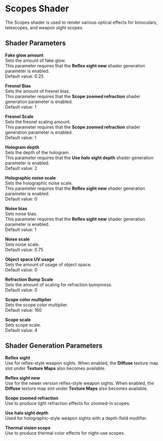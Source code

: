 # Scopes Shader<a name="shader-ref-scopes"></a>

The Scopes shader is used to render various optical effects for binoculars, telescopes, and weapon sight scopes\.

## Shader Parameters<a name="shader-ref-scopes-shader-parameters"></a>

**Fake glow amount**  
Sets the amount of fake glow\.  
This parameter requires that the **Reflex sight new** shader generation parameter is enabled\.  
Default value: 0\.25

**Fresnel Bias**  
Sets the amount of fresnel bias\.  
This parameter requires that the **Scope zoomed refraction** shader generation parameter is enabled\.  
Default value: 1

**Fresnel Scale**  
Sets the fresnel scaling amount\.  
This parameter requires that the **Scope zoomed refraction** shader generation parameter is enabled\.  
Default value: 1

**Hologram depth**  
Sets the depth of the hologram\.  
This parameter requires that the **Use halo sight depth** shader generation parameter is enabled\.  
Default value: 2

**Holographic noise scale**  
Sets the holographic noise scale\.  
This parameter requires that the **Reflex sight new** shader generation parameter is enabled\.  
Default value: 0

**Noise bias**  
Sets noise bias\.  
This parameter requires that the **Reflex sight new** shader generation parameter is enabled\.  
Default value: 1

**Noise scale**  
Sets noise scale\.  
Default value: 0\.75

**Object space UV usage**  
Sets the amount of usage of object space\.  
Default value: 0

**Refraction Bump Scale**  
Sets the amount of scaling for refraction bumpiness\.  
Default value: 0

**Scope color multiplier**  
Sets the scope color multiplier\.  
Default value: 160

**Scope scale**  
Sets scope scale\.  
Default value: 4

## Shader Generation Parameters<a name="shader-ref-scopes-shader-generation-parameters"></a>

**Reflex sight**  
Use for reflex\-style weapon sights\. When enabled, the **Diffuse** texture map slot under **Texture Maps** also becomes available\.

**Reflex sight new**  
Use for the newer version reflex\-style weapon sights\. When enabled, the **Diffuse** texture map slot under **Texture Maps** also becomes available\.

**Scope zoomed refraction**  
Use to produce light refraction effects for zoomed\-in scopes\.

**Use halo sight depth**  
Used for holographic\-style weapon sights with a depth\-field modifier\.

**Thermal vision scope**  
Use to produce thermal color effects for night\-use scopes\.